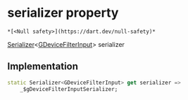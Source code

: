 


# serializer property




    *[<Null safety>](https://dart.dev/null-safety)*




[Serializer](https://pub.dev/documentation/built_value/8.1.4/serializer/Serializer-class.html)&lt;[GDeviceFilterInput](../../third_party_yonomi_graphql_schema___generated___schema.docs.schema.gql/GDeviceFilterInput-class.md)> serializer
  







## Implementation

```dart
static Serializer<GDeviceFilterInput> get serializer =>
    _$gDeviceFilterInputSerializer;
```








